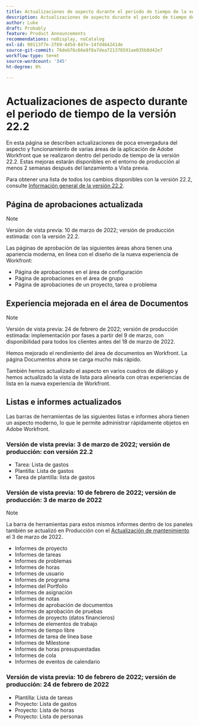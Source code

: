 ```yaml
---
title: Actualizaciones de aspecto durante el periodo de tiempo de la versión 22.2
description: Actualizaciones de aspecto durante el periodo de tiempo de la versión 22.2
author: Luke
draft: Probably
feature: Product Announcements
recommendations: noDisplay, noCatalog
exl-id: 00113f7e-2f69-445d-847e-14fd464241de
source-git-commit: 76deb76c66e8f8a7dea721378591ae035b8d42e7
workflow-type: tm+mt
source-wordcount: '345'
ht-degree: 0%

---
```


# Actualizaciones de aspecto durante el periodo de tiempo de la versión 22.2

En esta página se describen actualizaciones de poca envergadura del aspecto y funcionamiento de varias áreas de la aplicación de Adobe Workfront que se realizaron dentro del periodo de tiempo de la versión 22.2. Estas mejoras estarán disponibles en el entorno de producción al menos 2 semanas después del lanzamiento a Vista previa.

Para obtener una lista de todos los cambios disponibles con la versión 22.2, consulte [Información general de la versión 22.2](../../../product-announcements/product-releases/22.2-release-activity/22-2-release-overview.md).

## Página de aprobaciones actualizada

>[!NOTE]
>
>Versión de vista previa: 10 de marzo de 2022; versión de producción estimada: con la versión 22.2.

Las páginas de aprobación de las siguientes áreas ahora tienen una apariencia moderna, en línea con el diseño de la nueva experiencia de Workfront:

* Página de aprobaciones en el área de configuración
* Página de aprobaciones en el área de grupo
* Página de aprobaciones de un proyecto, tarea o problema

## Experiencia mejorada en el área de Documentos

>[!NOTE]
>
Versión de vista previa: 24 de febrero de 2022; versión de producción estimada: implementación por fases a partir del 9 de marzo, con disponibilidad para todos los clientes antes del 18 de marzo de 2022.

Hemos mejorado el rendimiento del área de documentos en Workfront. La página Documentos ahora se carga mucho más rápido.

También hemos actualizado el aspecto en varios cuadros de diálogo y hemos actualizado la vista de lista para alinearla con otras experiencias de lista en la nueva experiencia de Workfront.

## Listas e informes actualizados

Las barras de herramientas de las siguientes listas e informes ahora tienen un aspecto moderno, lo que le permite administrar rápidamente objetos en Adobe Workfront.

### Versión de vista previa: 3 de marzo de 2022; versión de producción: con versión 22.2

* Tarea: Lista de gastos
* Plantilla: Lista de gastos
* Tarea de plantilla: lista de gastos

### Versión de vista previa: 10 de febrero de 2022; versión de producción: 3 de marzo de 2022

>[!NOTE]
>
La barra de herramientas para estos mismos informes dentro de los paneles también se actualizó en Producción con el [Actualización de mantenimiento](https://experienceleague.adobe.com/docs/workfront-known-issues/releases/current-updates.html) el 3 de marzo de 2022.

* Informes de proyecto
* Informes de tareas
* Informes de problemas
* Informes de horas
* Informes de usuario
* Informes de programa
* Informes del Portfolio
* Informes de asignación
* Informes de notas
* Informes de aprobación de documentos
* Informes de aprobación de pruebas
* Informes de proyecto (datos financieros)
* Informes de elementos de trabajo
* Informes de tiempo libre
* Informes de tarea de línea base
* Informes de Milestone
* Informes de horas presupuestadas
* Informes de cola
* Informes de eventos de calendario

### Versión de vista previa: 10 de febrero de 2022; versión de producción: 24 de febrero de 2022

* Plantilla: Lista de tareas
* Proyecto: Lista de gastos
* Proyecto: Lista de horas
* Proyecto: Lista de personas

 
